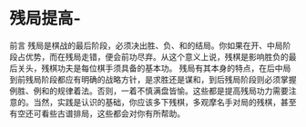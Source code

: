 # 残局提高-

前言
    残局是棋战的最后阶段，必须决出胜、负、和的结局。你如果在开、中局阶段占优势，而在残局走错，便会前功尽弃。从这个意义上说，残棋是影响胜负的最后关头，残棋功夫是每位棋手须具备的基本功。
    残局有其本身的特点，在后中局到前残局阶段都应有明确的战略方针，是求胜还是谋和，到后残局阶段则必须掌握例胜、例和的规律着法。否则，一着不慎满盘皆愉。这些都是提高残局功力需要注意的。当然，实践是认识的基础，你应该多下残棋，多观摩名手对局的残棋，甚至有空还可看些古谱排局，这些都会对你有所帮助。
